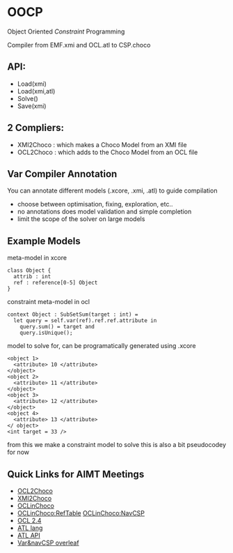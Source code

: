 # OOCP
Object Oriented _Constraint_ Programming

Compiler from EMF.xmi and OCL.atl to CSP.choco

## API:
- Load(xmi)
- Load(xmi,atl)
- Solve()
- Save(xmi)

## 2 Compliers:
- XMI2Choco : which makes a Choco Model from an XMI file 
- OCL2Choco : which adds to the Choco Model from an OCL file

## Var Compiler Annotation
You can annotate different models (.xcore, .xmi, .atl) to guide compilation
- choose between optimisation, fixing, exploration, etc..
- no annotations does model validation and simple completion
- limit the scope of the solver on large models


## Example Models
meta-model in xcore
```xcore
class Object {
  attrib : int
  ref : reference[0-5] Object
}
```
constraint meta-model in ocl
```
context Object : SubSetSum(target : int) =
  let query = self.var(ref).ref.ref.attribute in
    query.sum() = target and
    query.isUnique();
```
model to solve for, can be programatically generated using .xcore
```xmi
<object 1>
  <attribute> 10 </attribute>
</object>
<object 2>
  <attribute> 11 </attribute>
</object>
<object 3>
  <attribute> 12 </attribute>
</object>
<object 4>
  <attribute> 13 </attribute>
</ object>
<int target = 33 />
```
from this we make a constraint model to solve
this is also a bit pseudocodey for now


## Quick Links for AIMT Meetings
- [OCL2Choco](https://github.com/ArtemisLemon/OOCP/blob/master/lib/src/main/java/org/uml2choco/atlocl2choco/OCL2Choco.java)
- [XMI2Choco](https://github.com/ArtemisLemon/OOCP/blob/master/lib/src/main/java/org/uml2choco/xmi2choco/XMI2Choco.java)
- [OCLinChoco](https://github.com/ArtemisLemon/OCLinChoco)
- [OCLinChoco:RefTable](https://github.com/ArtemisLemon/OCLinChoco/blob/master/lib/src/main/java/org/oclinchoco/ReferenceTable.java)
[OCLinChoco:NavCSP](https://github.com/ArtemisLemon/OCLinChoco/blob/master/lib/src/main/java/org/oclinchoco/NavCSP.java)
- [OCL 2.4](https://www.omg.org/spec/OCL/2.4/)
- [ATL lang](https://wiki.eclipse.org/ATL/User_Guide_-_The_ATL_Language)
- [ATL API](https://help.eclipse.org/latest/index.jsp?topic=%2Forg.eclipse.m2m.atl.doc%2Fguide%2Fdeveloper%2FATL+Developer+Guide.html)
- [Var&navCSP overleaf](https://www.overleaf.com/project/66d81a0bd3edfa84f15b717b)
